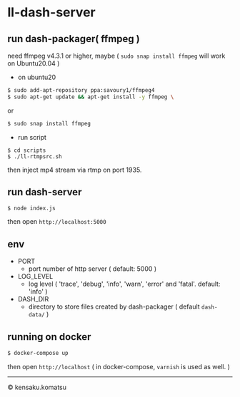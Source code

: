 # ll-dash-server

## run dash-packager( ffmpeg )

need ffmpeg v4.3.1 or higher, maybe
( `sudo snap install ffmpeg` will work on Ubuntu20.04 )

* on ubuntu20

```bash
$ sudo add-apt-repository ppa:savoury1/ffmpeg4 
$ sudo apt-get update && apt-get install -y ffmpeg \
```

or

```bash
$ sudo snap install ffmpeg
```

* run script

```
$ cd scripts
$ ./ll-rtmpsrc.sh
```

then inject mp4 stream via rtmp on port 1935.

## run dash-server

```
$ node index.js
```

then open `http://localhost:5000`

## env

* PORT
  - port number of http server ( default: 5000 )
* LOG_LEVEL
  - log level ( 'trace', 'debug', 'info', 'warn', 'error' and 'fatal'. default: 'info' )
* DASH_DIR
  - directory to store files created by dash-packager ( default `dash-data/` )

## running on docker

```bash
$ docker-compose up
```

then open `http://localhost` ( in docker-compose, `varnish` is used as well. )

---
&copy; kensaku.komatsu